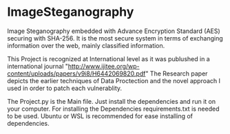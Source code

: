 # ImageSteganography
Image Steganography embedded with Advance Encryption Standard (AES) securing with SHA-256.
It is the most secure system in terms of exchanging information over the web, mainly classified information.

This Project is recognized at International level as it was publushed in a international journal
"http://www.ijitee.org/wp-content/uploads/papers/v9i8/H6442069820.pdf"
The Research paper depicts the earlier techniques of Data Proctection and the novel approach I used in order to patch each vulnerablity.

The Project.py is the Main file. Just install the dependencies and run it on your computer.
For installing the Dependencies requirements.txt is needed to be used.
Ubuntu or WSL is recommended for ease installing of dependencies.
